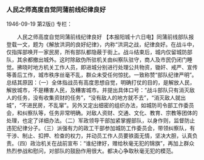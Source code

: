 ### 人民之师高度自觉同蒲前线纪律良好

1946-09-19
第2版()
专栏：

　　人民之师高度自觉同蒲前线纪律良好
    【本报阳城十六日电】同蒲前线部队报登载一文，题为《解放洪洞的良好纪律》，内称“洪洞之战，纪律良好。在战斗中，仅指挥部唤开一家民房，所有部队都隐蔽于街上。战斗结束后，城内仅留城防部队，其余都撤出城外。这时除敌伪所驻机关由纠察队驻守，商人及市民仍闭门睡觉。拂晓时地方机关工作人员，即进城分别进行处理公共物资，锄奸、戒严、宣传等善后工作，城市秩序丝毫不乱，群众未受任何惊扰。一致称赞“部队纪律严明”。总结其原因：（一）全体指战员有高度思想自觉，明确打仗的目的，是解放人民，解放城市，不是糟害人民，及糟害城市。并提出具体口号：“战斗部队只有消灭敌人的任务，没有收集资财的任务”，“没有敌人的地方就不去”，“消灭敌人就出城”，“不进民房，不乱窜”。另外又定出细密的组织办法，如城防司令部工作委员会，和纠察队等，任务非常明确。对敌人资财、交通、文化、教育、宗教等团体的处理，也定了详细办法。（二）军政领导干部加紧掌握部队，以身作则，监督防止违犯纪律分子。（三）派强有力的政工干部参加城防工作委员会，带领纠察队，有干涉、制止、扣押、检查的权力，并动员工作人员要铁面无情，坚决大胆，认真负责。（四）政治机关在战前宣布：“谁纪律好，赠给秋毫无犯的锦旗”，再加上群众热烈参战和慰问，对部队的鼓励作用很大。都决心争取秋毫无犯的模范。
